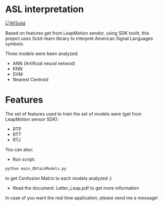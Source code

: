 # ASL interpretation

[![N|Solid](https://cldup.com/dTxpPi9lDf.thumb.png)](https://nodesource.com/products/nsolid)

Based on features get from LeapMotion sendor, using SDK toolit, this project uses Sckit-learn library to interpret American Signal Languages symbols.

Three models were been analyzed:

  - ANN (Artificial neural netwod)
  - KNN
  - SVM
  - Nearest Centroid

# Features

The set of features used to train the set of models were (get from LeapMotion sensor SDK): 
  - RTP
  - RTT
  - RTJ

You can also:
  - Run script: 
 ```sh
python main_ObtainModels.py
```
to get Confusion Matrix to each models analyzed :)

  - Read the document: Letter_Leap.pdf to get more information


In case of you want the real time application, please send me a message!